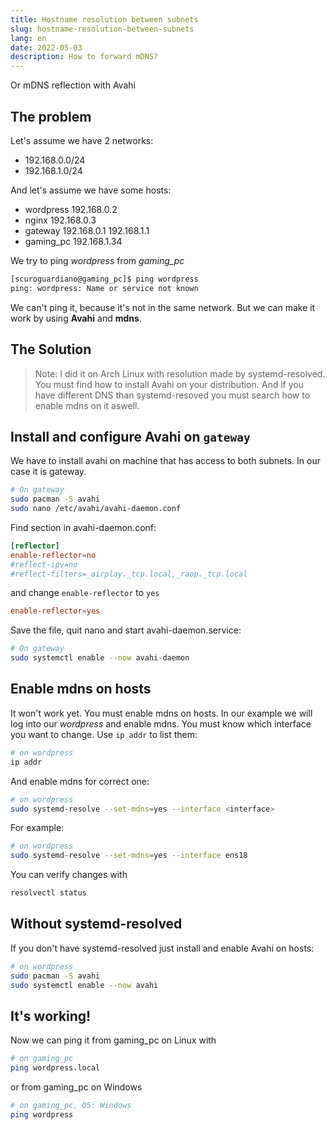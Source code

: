 ```yaml
---
title: Hostname resolution between subnets
slug: hostname-resolution-between-subnets
lang: en
date: 2022-05-03
description: How to forward mDNS?
---
```

Or mDNS reflection with Avahi

## The problem
Let's assume we have 2 networks:
- 192.168.0.0/24
- 192.168.1.0/24

And let's assume we have some hosts:
- wordpress 192.168.0.2
- nginx 192.168.0.3
- gateway 192.168.0.1 192.168.1.1
- gaming_pc 192.168.1.34

We try to ping *wordpress* from *gaming_pc*
```sh
[scuroguardiano@gaming_pc]$ ping wordpress
ping: wordpress: Name or service not known
```

We can't ping it, because it's not in the same network. But we  can make it work by using **Avahi** and **mdns**.

## The Solution

> Note: I did it on Arch Linux with resolution made by systemd-resolved. You must find how to install Avahi on your distribution. And if you have different DNS than systemd-resoved you must search how to enable mdns on it aswell.

## Install and configure Avahi on `gateway`
We have to install avahi on machine that has access to both subnets. In our case it is gateway.

```sh
# On gateway
sudo pacman -S avahi
sudo nano /etc/avahi/avahi-daemon.conf
```
Find section in avahi-daemon.conf:
```conf
[reflector]
enable-reflector=no
#reflect-ipv=no
#reflect-filters=_airplay._tcp.local,_raop._tcp.local
```
and change `enable-reflector` to `yes`
```conf
enable-reflector=yes
```
Save the file, quit nano and start avahi-daemon.service:
```sh
# On gateway
sudo systemctl enable --now avahi-daemon
```

## Enable mdns on hosts
It won't work yet. You must enable mdns on hosts. In our example we will log into our *wordpress* and enable mdns. You must know which interface you want to change. Use `ip addr` to list them:
```sh
# on wordpress
ip addr
```
And enable mdns for correct one:
```sh
# on wordpress
sudo systemd-resolve --set-mdns=yes --interface <interface>
```
For example:
```sh
# on wordpress
sudo systemd-resolve --set-mdns=yes --interface ens18
```
You can verify changes with
```sh
resolvectl status
```

## Without systemd-resolved
If you don't have systemd-resolved just install and enable Avahi on hosts:
```sh
# on wordpress
sudo pacman -S avahi
sudo systemctl enable --now avahi
```

## It's working!
Now we can ping it from gaming_pc on Linux with
```sh
# on gaming_pc
ping wordpress.local
```
or from gaming_pc on Windows
```sh
# on gaming_pc, OS: Windows
ping wordpress
```

